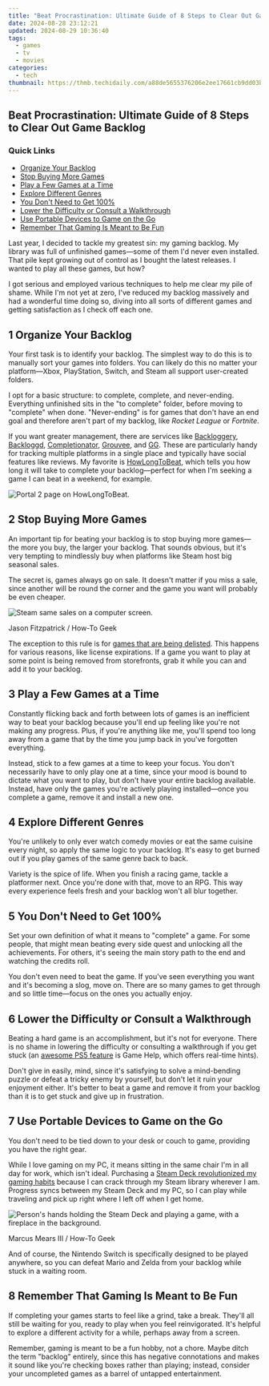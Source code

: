 ```yaml
---
title: "Beat Procrastination: Ultimate Guide of 8 Steps to Clear Out Game Backlog"
date: 2024-08-28 23:12:21
updated: 2024-08-29 10:36:40
tags:
  - games
  - tv
  - movies
categories:
  - tech
thumbnail: https://thmb.techidaily.com/a88de5655376206e2ee17661cb9dd03b46b68bf81e7fb9a2b0bcd4cf8d7ba0d8.jpg
---
```


## Beat Procrastination: Ultimate Guide of 8 Steps to Clear Out Game Backlog

### Quick Links

* [Organize Your Backlog](https://extra-approaches.techidaily.com/new-pros-cons-navigating-virtual-reality-worlds/)
* [Stop Buying More Games](https://fox-http.techidaily.com/updated-first-row-fun-beyond-the-game-top-alternatives/)
* [Play a Few Games at a Time](https://blue-screen-error.techidaily.com/resolving-the-blue-screen-error-code-0xc000021a-in-windows-11-and-8-a-step-by-step-guide/)
* [Explore Different Genres](https://location-fake.techidaily.com/4-methods-to-turn-off-life-360-on-samsung-galaxy-a23-5g-without-anyone-knowing-drfone-by-drfone-virtual-android/)
* [You Don't Need to Get 100%](https://fix-guide.techidaily.com/how-to-fix-part-of-the-touch-screen-not-working-on-vivo-v29-pro-drfone-by-drfone-fix-android-problems-fix-android-problems/)
* [Lower the Difficulty or Consult a Walkthrough](https://remote-screen-capture.techidaily.com/updated-2024-approved-rapidrush-framefrozen-recording/)
* [Use Portable Devices to Game on the Go](https://some-approaches.techidaily.com/updated-the-ultimate-list-for-engrossing-youtube-stories-in-23/)
* [Remember That Gaming Is Meant to Be Fun](https://fox-cloud.techidaily.com/2024-approved-expert-tips-for-drone-racing-enthusiasts-and-premium-fpv-units/)

 Last year, I decided to tackle my greatest sin: my gaming backlog. My library was full of unfinished games—some of them I'd never even installed. That pile kept growing out of control as I bought the latest releases. I wanted to play all these games, but how?

 I got serious and employed various techniques to help me clear my pile of shame. While I'm not yet at zero, I've reduced my backlog massively and had a wonderful time doing so, diving into all sorts of different games and getting satisfaction as I check off each one.

## 1  Organize Your Backlog 

 Your first task is to identify your backlog. The simplest way to do this is to manually sort your games into folders. You can likely do this no matter your platform—Xbox, PlayStation, Switch, and Steam all support user-created folders.

 I opt for a basic structure: to complete, complete, and never-ending. Everything unfinished sits in the "to complete" folder, before moving to "complete" when done. "Never-ending" is for games that don't have an end goal and therefore aren't part of my backlog, like _Rocket League_ or _Fortnite_.

 If you want greater management, there are services like [Backloggery](https://www.backloggery.com/), [Backloggd](https://www.backloggd.com/), [Completionator](https://www.completionator.com/), [Grouvee](https://www.grouvee.com/), and [GG](https://ggapp.io/). These are particularly handy for tracking multiple platforms in a single place and typically have social features like reviews. My favorite is [HowLongToBeat](https://howlongtobeat.com/), which tells you how long it will take to complete your backlog—perfect for when I'm seeking a game I can beat in a weekend, for example.

![Portal 2 page on HowLongToBeat.](https://static1.howtogeekimages.com/wordpress/wp-content/uploads/2024/07/portal-2-page-on-howlongtobeat.png) 

## 2  Stop Buying More Games 

 An important tip for beating your backlog is to stop buying more games—the more you buy, the larger your backlog. That sounds obvious, but it's very tempting to mindlessly buy when platforms like Steam host big seasonal sales.

 The secret is, games always go on sale. It doesn't matter if you miss a sale, since another will be round the corner and the game you want will probably be even cheaper.

![Steam same sales on a computer screen.](https://static1.howtogeekimages.com/wordpress/wp-content/uploads/2023/10/52781215421_eac2d519e5_k.jpg) 

Jason Fitzpatrick / How-To Geek

 The exception to this rule is for [games that are being delisted](https://fox-links.techidaily.com/new-the-ultimate-showdown-of-projectors-and-tvs-in-a-4k-setting/). This happens for various reasons, like license expirations. If a game you want to play at some point is being removed from storefronts, grab it while you can and add it to your backlog.

## 3  Play a Few Games at a Time 

 Constantly flicking back and forth between lots of games is an inefficient way to beat your backlog because you'll end up feeling like you're not making any progress. Plus, if you're anything like me, you'll spend too long away from a game that by the time you jump back in you've forgotten everything.

 Instead, stick to a few games at a time to keep your focus. You don't necessarily have to only play one at a time, since your mood is bound to dictate what you want to play, but don't have your entire backlog available. Instead, have only the games you're actively playing installed—once you complete a game, remove it and install a new one.

## 4  Explore Different Genres 

 You're unlikely to only ever watch comedy movies or eat the same cuisine every night, so apply the same logic to your backlog. It's easy to get burned out if you play games of the same genre back to back.

 Variety is the spice of life. When you finish a racing game, tackle a platformer next. Once you're done with that, move to an RPG. This way every experience feels fresh and your backlog won't all blur together.

## 5  You Don't Need to Get 100% 

 Set your own definition of what it means to "complete" a game. For some people, that might mean beating every side quest and unlocking all the achievements. For others, it's seeing the main story path to the end and watching the credits roll.

 You don't even need to beat the game. If you've seen everything you want and it's becoming a slog, move on. There are so many games to get through and so little time—focus on the ones you actually enjoy.

## 6  Lower the Difficulty or Consult a Walkthrough 

 Beating a hard game is an accomplishment, but it's not for everyone. There is no shame in lowering the difficulty or consulting a walkthrough if you get stuck (an [awesome PS5 feature](https://youtube-tips.techidaily.com/ed-link-length-limit-check-out-these-5-youtube-minisizers/) is Game Help, which offers real-time hints).

 Don't give in easily, mind, since it's satisfying to solve a mind-bending puzzle or defeat a tricky enemy by yourself, but don't let it ruin your enjoyment either. It's better to beat a game and remove it from your backlog than it is to get stuck and give up in frustration.

## 7  Use Portable Devices to Game on the Go 

 You don't need to be tied down to your desk or couch to game, providing you have the right gear.

 While I love gaming on my PC, it means sitting in the same chair I'm in all day for work, which isn't ideal. Purchasing a [Steam Deck revolutionized my gaming habits](https://bypass-frp.techidaily.com/in-2024-about-poco-m6-pro-4g-frp-bypass-by-drfone-android/) because I can crack through my Steam library wherever I am. Progress syncs between my Steam Deck and my PC, so I can play while traveling and pick up right where I left off when I get home.

![Person's hands holding the Steam Deck and playing a game, with a fireplace in the background.](https://static1.howtogeekimages.com/wordpress/wp-content/uploads/2023/12/52675437708_14622460f8_o.jpg) 

Marcus Mears III / How-To Geek

 And of course, the Nintendo Switch is specifically designed to be played anywhere, so you can defeat Mario and Zelda from your backlog while stuck in a waiting room.

## 8  Remember That Gaming Is Meant to Be Fun 

 If completing your games starts to feel like a grind, take a break. They'll all still be waiting for you, ready to play when you feel reinvigorated. It's helpful to explore a different activity for a while, perhaps away from a screen.

 Remember, gaming is meant to be a fun hobby, not a chore. Maybe ditch the term "backlog" entirely, since this has negative connotations and makes it sound like you're checking boxes rather than playing; instead, consider your uncompleted games as a barrel of untapped entertainment.

<ins class="adsbygoogle"
     style="display:block"
     data-ad-format="autorelaxed"
     data-ad-client="ca-pub-7571918770474297"
     data-ad-slot="1223367746"></ins>



<ins class="adsbygoogle"
     style="display:block"
     data-ad-client="ca-pub-7571918770474297"
     data-ad-slot="8358498916"
     data-ad-format="auto"
     data-full-width-responsive="true"></ins>
